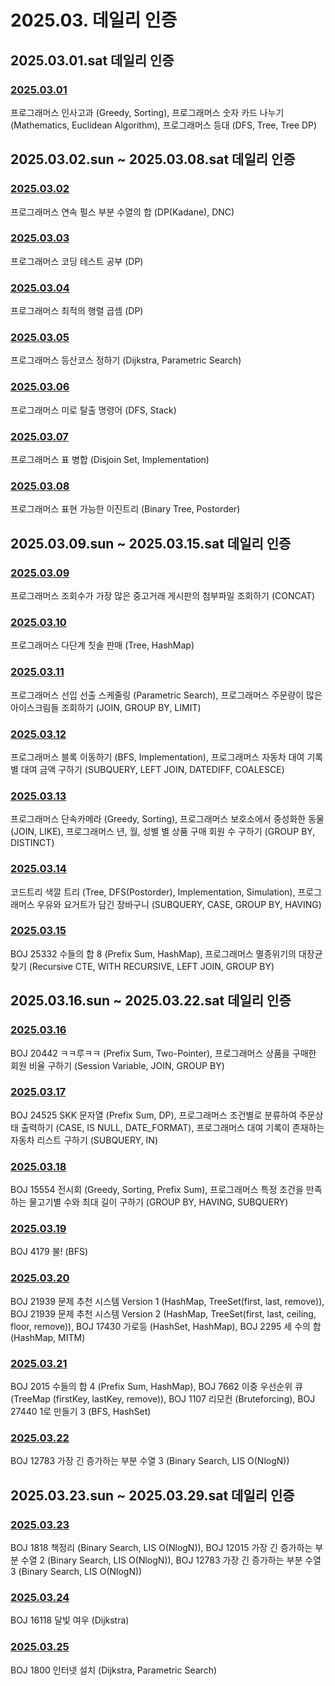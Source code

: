 # 2025.03. 데일리 인증

## 2025.03.01.sat 데일리 인증

### [2025.03.01](https://github.com/jwelyl/daily_certification/blob/main/2024/03/01/25_03_01_daily_certification.md)
프로그래머스 인사고과 (Greedy, Sorting), 프로그래머스 숫자 카드 나누기 (Mathematics, Euclidean Algorithm), 프로그래머스 등대 (DFS, Tree, Tree DP)

## 2025.03.02.sun ~ 2025.03.08.sat 데일리 인증

### [2025.03.02](https://github.com/jwelyl/daily_certification/blob/main/2024/03/02/25_03_02_daily_certification.md)
프로그래머스 연속 펄스 부분 수열의 합 (DP(Kadane), DNC)

### [2025.03.03](https://github.com/jwelyl/daily_certification/blob/main/2024/03/03/25_03_03_daily_certification.md)
프로그래머스 코딩 테스트 공부 (DP)

### [2025.03.04](https://github.com/jwelyl/daily_certification/blob/main/2024/03/04/25_03_04_daily_certification.md)
프로그래머스 최적의 행렬 곱셈 (DP)

### [2025.03.05](https://github.com/jwelyl/daily_certification/blob/main/2024/03/05/25_03_05_daily_certification.md)
프로그래머스 등산코스 정하기 (Dijkstra, Parametric Search)

### [2025.03.06](https://github.com/jwelyl/daily_certification/blob/main/2024/03/06/25_03_06_daily_certification.md)
프로그래머스 미로 탈출 명령어 (DFS, Stack)

### [2025.03.07](https://github.com/jwelyl/daily_certification/blob/main/2024/03/07/25_03_07_daily_certification.md)
프로그래머스 표 병합 (Disjoin Set, Implementation)

### [2025.03.08](https://github.com/jwelyl/daily_certification/blob/main/2024/03/08/25_03_08_daily_certification.md)
프로그래머스 표현 가능한 이진트리 (Binary Tree, Postorder)

## 2025.03.09.sun ~ 2025.03.15.sat 데일리 인증

### [2025.03.09](https://github.com/jwelyl/daily_certification/blob/main/2024/03/09/25_03_09_daily_certification.md)
프로그래머스 조회수가 가장 많은 중고거래 게시판의 첨부파일 조회하기 (CONCAT)

### [2025.03.10](https://github.com/jwelyl/daily_certification/blob/main/2024/03/10/25_03_10_daily_certification.md)
프로그래머스 다단계 칫솔 판매 (Tree, HashMap)

### [2025.03.11](https://github.com/jwelyl/daily_certification/blob/main/2024/03/11/25_03_11_daily_certification.md)
프로그래머스 선입 선출 스케줄링 (Parametric Search), 프로그래머스 주문량이 많은 아이스크림들 조회하기 (JOIN, GROUP BY, LIMIT)

### [2025.03.12](https://github.com/jwelyl/daily_certification/blob/main/2024/03/12/25_03_12_daily_certification.md)
프로그래머스 블록 이동하기 (BFS, Implementation), 프로그래머스 자동차 대여 기록 별 대여 금액 구하기 (SUBQUERY, LEFT JOIN, DATEDIFF, COALESCE)

### [2025.03.13](https://github.com/jwelyl/daily_certification/blob/main/2024/03/13/25_03_13_daily_certification.md)
프로그래머스 단속카메라 (Greedy, Sorting), 프로그래머스 보호소에서 중성화한 동물 (JOIN, LIKE), 프로그래머스 년, 월, 성별 별 상품 구매 회원 수 구하기 (GROUP BY, DISTINCT)

### [2025.03.14](https://github.com/jwelyl/daily_certification/blob/main/2024/03/14/25_03_14_daily_certification.md)
코드트리 색깔 트리 (Tree, DFS(Postorder), Implementation, Simulation), 프로그래머스 우유와 요거트가 담긴 장바구니 (SUBQUERY, CASE, GROUP BY, HAVING)

### [2025.03.15](https://github.com/jwelyl/daily_certification/blob/main/2024/03/15/25_03_15_daily_certification.md)
BOJ 25332 수들의 합 8 (Prefix Sum, HashMap), 프로그래머스 멸종위기의 대장균 찾기 (Recursive CTE, WITH RECURSIVE, LEFT JOIN, GROUP BY)

## 2025.03.16.sun ~ 2025.03.22.sat 데일리 인증

### [2025.03.16](https://github.com/jwelyl/daily_certification/blob/main/2024/03/16/25_03_16_daily_certification.md)
BOJ 20442 ㅋㅋ루ㅋㅋ (Prefix Sum, Two-Pointer), 프로그래머스 상품을 구매한 회원 비율 구하기 (Session Variable, JOIN, GROUP BY)

### [2025.03.17](https://github.com/jwelyl/daily_certification/blob/main/2024/03/17/25_03_17_daily_certification.md)
BOJ 24525 SKK 문자열 (Prefix Sum, DP), 프로그래머스 조건별로 분류하여 주문상태 출력하기 (CASE, IS NULL, DATE_FORMAT), 프로그래머스 대여 기록이 존재하는 자동차 리스트 구하기 (SUBQUERY, IN)

### [2025.03.18](https://github.com/jwelyl/daily_certification/blob/main/2024/03/18/25_03_18_daily_certification.md)
BOJ 15554 전시회 (Greedy, Sorting, Prefix Sum), 프로그래머스 특정 조건을 만족하는 물고기별 수와 최대 길이 구하기 (GROUP BY, HAVING, SUBQUERY)

### [2025.03.19](https://github.com/jwelyl/daily_certification/blob/main/2024/03/19/25_03_19_daily_certification.md)
BOJ 4179 불! (BFS)

### [2025.03.20](https://github.com/jwelyl/daily_certification/blob/main/2024/03/20/25_03_20_daily_certification.md)
BOJ 21939 문제 추천 시스템 Version 1 (HashMap, TreeSet(first, last, remove)), BOJ 21939 문제 추천 시스템 Version 2 (HashMap, TreeSet(first, last, ceiling, floor, remove)), BOJ 17430 가로등 (HashSet, HashMap), BOJ 2295 세 수의 합 (HashMap, MITM)

### [2025.03.21](https://github.com/jwelyl/daily_certification/blob/main/2024/03/21/25_03_21_daily_certification.md)
BOJ 2015 수들의 합 4 (Prefix Sum, HashMap), BOJ 7662 이중 우선순위 큐 (TreeMap (firstKey, lastKey, remove)), BOJ 1107 리모컨 (Bruteforcing), BOJ 27440 1로 만들기 3 (BFS, HashSet)

### [2025.03.22](https://github.com/jwelyl/daily_certification/blob/main/2024/03/22/25_03_22_daily_certification.md)
BOJ 12783 가장 긴 증가하는 부분 수열 3 (Binary Search, LIS O(NlogN))

## 2025.03.23.sun ~ 2025.03.29.sat 데일리 인증

### [2025.03.23](https://github.com/jwelyl/daily_certification/blob/main/2024/03/23/25_03_23_daily_certification.md)
BOJ 1818 책정리 (Binary Search, LIS O(NlogN)), BOJ 12015 가장 긴 증가하는 부분 수열 2 (Binary Search, LIS O(NlogN)), BOJ 12783 가장 긴 증가하는 부분 수열 3 (Binary Search, LIS O(NlogN))

### [2025.03.24](https://github.com/jwelyl/daily_certification/blob/main/2024/03/24/25_03_24_daily_certification.md)
BOJ 16118 달빛 여우 (Dijkstra)

### [2025.03.25](https://github.com/jwelyl/daily_certification/blob/main/2024/03/25/25_03_25_daily_certification.md)
BOJ 1800 인터넷 설치 (Dijkstra, Parametric Search)